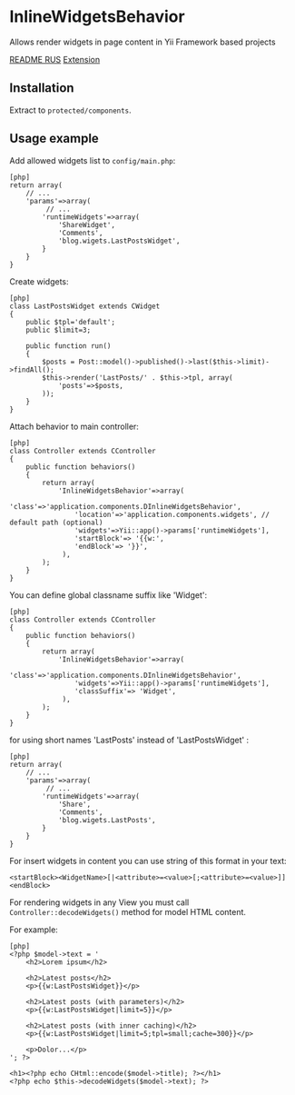 InlineWidgetsBehavior
==========================
Allows render widgets in page content in Yii Framework based projects

[README RUS](http://www.elisdn.ru/blog/13/vstraivaem-vidjeti-v-tekst-stranici-v-yii)
[Extension](http://www.yiiframework.com/extension/inline-widgets-behavior/)

Installation
------------

Extract to `protected/components`.

Usage example
-------------

Add allowed widgets list to `config/main.php`:
~~~
[php]
return array(
    // ...
    'params'=>array(
         // ...
        'runtimeWidgets'=>array(
            'ShareWidget',
            'Comments',
            'blog.wigets.LastPostsWidget',
        }
    }
}
~~~

Create widgets:
~~~
[php]
class LastPostsWidget extends CWidget
{
    public $tpl='default';
    public $limit=3;

    public function run()
    {
        $posts = Post::model()->published()->last($this->limit)->findAll();
        $this->render('LastPosts/' . $this->tpl, array(
            'posts'=>$posts,
        ));
    }
}
~~~

Attach behavior to main controller:
~~~
[php]
class Controller extends CController
{
    public function behaviors()
    {
        return array(
            'InlineWidgetsBehavior'=>array(
                'class'=>'application.components.DInlineWidgetsBehavior',
                'location'=>'application.components.widgets', // default path (optional)               
                'widgets'=>Yii::app()->params['runtimeWidgets'],
                'startBlock'=> '{{w:',
                'endBlock'=> '}}',
             ),
        );
    }
}
~~~

You can define global classname suffix like 'Widget':
~~~
[php]
class Controller extends CController
{
    public function behaviors()
    {
        return array(
            'InlineWidgetsBehavior'=>array(
                'class'=>'application.components.DInlineWidgetsBehavior',
                'widgets'=>Yii::app()->params['runtimeWidgets'],
                'classSuffix'=> 'Widget',
             ),
        );
    }
}
~~~

for using short names 'LastPosts' instead of 'LastPostsWidget' :
~~~
[php]
return array(
    // ...
    'params'=>array(
         // ...
        'runtimeWidgets'=>array(
            'Share',
            'Comments',
            'blog.wigets.LastPosts',
        }
    }
}
~~~

For insert widgets in content you can use string of this format in your text:
~~~
<startBlock><WidgetName>[|<attribute>=<value>[;<attribute>=<value>]]<endBlock>
~~~

For rendering widgets in any View you must call `Controller::decodeWidgets()` method for model HTML content. 

For example:
~~~
[php]
<?php $model->text = '
    <h2>Lorem ipsum</h2>
 
    <h2>Latest posts</h2>
    <p>{{w:LastPostsWidget}}</p>
 
    <h2>Latest posts (with parameters)</h2>
    <p>{{w:LastPostsWidget|limit=5}}</p>
 
    <h2>Latest posts (with inner caching)</h2>    
    <p>{{w:LastPostsWidget|limit=5;tpl=small;cache=300}}</p>
 
    <p>Dolor...</p>
'; ?>
 
<h1><?php echo CHtml::encode($model->title); ?></h1>
<?php echo $this->decodeWidgets($model->text); ?>
~~~